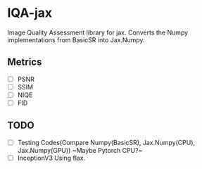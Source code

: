# IQA-jax
Image Quality Assessment library for jax. Converts the Numpy implementations from BasicSR into Jax.Numpy.

## Metrics 
 - [ ] PSNR
 - [ ] SSIM
 - [ ] NIQE
 - [ ] FID

## TODO
 - [ ] Testing Codes(Compare Numpy(BasicSR), Jax.Numpy(CPU), Jax.Numpy(GPU))  ~Maybe Pytorch CPU?~
 - [ ] InceptionV3 Using flax.

